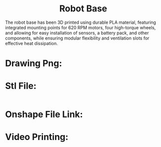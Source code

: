 <div align="center">
  <h1>Robot Base</h1>
</div>
<p>The robot base has been 3D printed using durable PLA material, featuring integrated mounting points for 620 RPM motors, four high-torque wheels, and allowing for easy installation of sensors, a battery pack, and other components, while ensuring modular flexibility and ventilation slots for effective heat dissipation.</p>
<div align="left">
  <h1>Drawing Png:</h1>
</div>
<div align="left">
  <h1>Stl File:</h1>
  <img>
</div>
<div align="left">
  <h1>Onshape File Link:</h1>
</div>
<div align="left">
  <h1>Video Printing:</h1>
</div>
